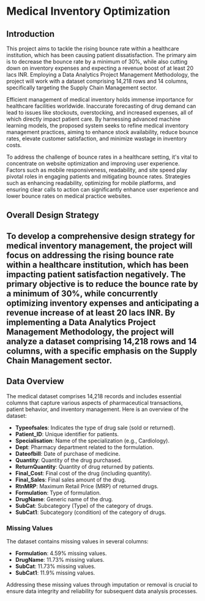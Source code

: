 # Medical Inventory Optimization

## Introduction
This project aims to tackle the rising bounce rate within a healthcare institution, which has been causing patient dissatisfaction. The primary aim is to decrease the bounce rate by a minimum of 30%, while also cutting down on inventory expenses and expecting a revenue boost of at least 20 lacs INR. Employing a Data Analytics Project Management Methodology, the project will work with a dataset comprising 14,218 rows and 14 columns, specifically targeting the Supply Chain Management sector.

Efficient management of medical inventory holds immense importance for healthcare facilities worldwide. Inaccurate forecasting of drug demand can lead to issues like stockouts, overstocking, and increased expenses, all of which directly impact patient care. By harnessing advanced machine learning models, the proposed system seeks to refine medical inventory management practices, aiming to enhance stock availability, reduce bounce rates, elevate customer satisfaction, and minimize wastage in inventory costs.

To address the challenge of bounce rates in a healthcare setting, it's vital to concentrate on website optimization and improving user experience. Factors such as mobile responsiveness, readability, and site speed play pivotal roles in engaging patients and mitigating bounce rates. Strategies such as enhancing readability, optimizing for mobile platforms, and ensuring clear calls to action can significantly enhance user experience and lower bounce rates on medical practice websites.

## Overall Design Strategy
**To develop a comprehensive design strategy for medical inventory management, the project will focus on addressing the rising bounce rate within a healthcare institution, which has been impacting patient satisfaction negatively. The primary objective is to reduce the bounce rate by a minimum of 30%, while concurrently optimizing inventory expenses and anticipating a revenue increase of at least 20 lacs INR. By implementing a Data Analytics Project Management Methodology, the project will analyze a dataset comprising 14,218 rows and 14 columns, with a specific emphasis on the Supply Chain Management sector**.
---

## Data Overview
The medical dataset comprises 14,218 records and includes essential columns that capture various aspects of pharmaceutical transactions, patient behavior, and inventory management. Here is an overview of the dataset:

- **Typeofsales**: Indicates the type of drug sale (sold or returned).
- **Patient_ID**: Unique identifier for patients.
- **Specialisation**: Name of the specialization (e.g., Cardiology).
- **Dept**: Pharmacy department related to the formulation.
- **Dateofbill**: Date of purchase of medicine.
- **Quantity**: Quantity of the drug purchased.
- **ReturnQuantity**: Quantity of drug returned by patients.
- **Final_Cost**: Final cost of the drug (including quantity).
- **Final_Sales**: Final sales amount of the drug.
- **RtnMRP**: Maximum Retail Price (MRP) of returned drugs.
- **Formulation**: Type of formulation.
- **DrugName**: Generic name of the drug.
- **SubCat**: Subcategory (Type) of the category of drugs.
- **SubCat1**: Subcategory (condition) of the category of drugs.

### Missing Values
The dataset contains missing values in several columns:
- **Formulation**: 4.59% missing values.
- **DrugName**: 11.73% missing values.
- **SubCat**: 11.73% missing values.
- **SubCat1**: 11.9% missing values.

Addressing these missing values through imputation or removal is crucial to ensure data integrity and reliability for subsequent data analysis processes.
